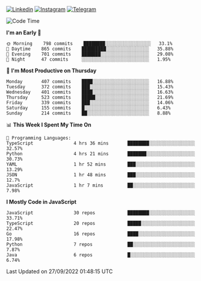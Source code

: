 [![Linkedin](https://img.shields.io/badge/-Archie-blue?style=flat-square&labelColor=gray&logo=Linkedin&logoColor=white&link=https://www.linkedin.com/in/archisdi)](https://www.linkedin.com/in/archisdi)
[![Instagram](https://img.shields.io/badge/-@archisdi-orange?style=flat-square&labelColor=gray&logo=Instagram&logoColor=white&link=https://www.instagram.com/archisdi)](https://www.instagram.com/archisdi)
[![Telegram](https://img.shields.io/badge/-aai-informational?style=flat-square&labelColor=gray&logo=telegram&logoColor=white&link=https://t.me/archisdi)](https://t.me/archisdi)

<!--START_SECTION:waka-->
![Code Time](http://img.shields.io/badge/Code%20Time-1%2C672%20hrs%2024%20mins-blue)

**I'm an Early 🐤** 

```text
🌞 Morning    798 commits    ████████░░░░░░░░░░░░░░░░░   33.1% 
🌆 Daytime    865 commits    █████████░░░░░░░░░░░░░░░░   35.88% 
🌃 Evening    701 commits    ███████░░░░░░░░░░░░░░░░░░   29.08% 
🌙 Night      47 commits     ░░░░░░░░░░░░░░░░░░░░░░░░░   1.95%

```
📅 **I'm Most Productive on Thursday** 

```text
Monday       407 commits    ████░░░░░░░░░░░░░░░░░░░░░   16.88% 
Tuesday      372 commits    ███░░░░░░░░░░░░░░░░░░░░░░   15.43% 
Wednesday    401 commits    ████░░░░░░░░░░░░░░░░░░░░░   16.63% 
Thursday     523 commits    █████░░░░░░░░░░░░░░░░░░░░   21.69% 
Friday       339 commits    ███░░░░░░░░░░░░░░░░░░░░░░   14.06% 
Saturday     155 commits    █░░░░░░░░░░░░░░░░░░░░░░░░   6.43% 
Sunday       214 commits    ██░░░░░░░░░░░░░░░░░░░░░░░   8.88%

```


📊 **This Week I Spent My Time On** 

```text
💬 Programming Languages: 
TypeScript               4 hrs 36 mins       ████████░░░░░░░░░░░░░░░░░   32.57% 
Python                   4 hrs 21 mins       ███████░░░░░░░░░░░░░░░░░░   30.73% 
YAML                     1 hr 52 mins        ███░░░░░░░░░░░░░░░░░░░░░░   13.29% 
JSON                     1 hr 48 mins        ███░░░░░░░░░░░░░░░░░░░░░░   12.7% 
JavaScript               1 hr 7 mins         ██░░░░░░░░░░░░░░░░░░░░░░░   7.98%

```

**I Mostly Code in JavaScript** 

```text
JavaScript               30 repos            ████████░░░░░░░░░░░░░░░░░   33.71% 
TypeScript               20 repos            █████░░░░░░░░░░░░░░░░░░░░   22.47% 
Go                       16 repos            ████░░░░░░░░░░░░░░░░░░░░░   17.98% 
Python                   7 repos             ██░░░░░░░░░░░░░░░░░░░░░░░   7.87% 
Java                     6 repos             █░░░░░░░░░░░░░░░░░░░░░░░░   6.74%

```



 Last Updated on 27/09/2022 01:48:15 UTC
<!--END_SECTION:waka-->